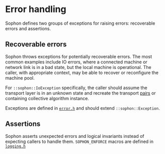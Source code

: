 # Error handling
Sophon defines two groups of exceptions for raising errors: recoverable errors and
assertions.

## Recoverable errors
Sophon throws exceptions for potentially recoverable errors. The most common
examples include IO errors, where a connected machine or network link is
in a bad state, but the local machine is operational. The caller, with
appropriate context, may be able to recover or reconfigure the machine pool.

For `::sophon::IoException` specifically, the caller should assume the
transport layer is in an unknown state and recreate the transport
[pairs](../sophon/transport/pair.h) or containing collective algorithm instance.

Exceptions are defined in [`error.h`](../sophon/common/error.h) and should
extend `::sophon::Exception`.

## Assertions
Sophon asserts unexpected errors and logical invariants instead of expecting
callers to handle them. `SOPHON_ENFORCE` macros are defined in
[`logging.h`](../sophon/common/logging.h)
